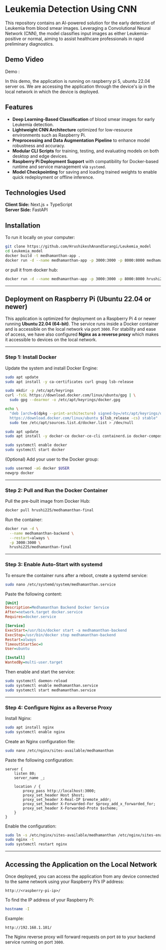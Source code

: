 # Leukemia Detection Using CNN

This repository contains an AI-powered solution for the early detection of Leukemia from blood smear images. Leveraging a Convolutional Neural Network (CNN), the model classifies input images as either Leukemia-positive or normal, aiming to assist healthcare professionals in rapid preliminary diagnostics.

## Demo Video

Demo : 

In this demo, the application is running on raspberry pi 5, ubuntu 22.04 server os. We are accessing the application through the device's ip in the local network in which the device is deployed. 
## Features

- **Deep Learning-Based Classification** of blood smear images for early Leukemia detection.
- **Lightweight CNN Architecture** optimized for low-resource environments such as Raspberry Pi.
- **Preprocessing and Data Augmentation Pipeline** to enhance model robustness and accuracy.
- **Modular CLI Scripts** for training, testing, and evaluating models on both desktop and edge devices.
- **Raspberry Pi Deployment Support** with compatibility for Docker-based runtime and service management via `systemd`.
- **Model Checkpointing** for saving and loading trained weights to enable quick redeployment or offline inference.

## Technologies Used

**Client Side:** Next.js + TypeScript  
**Server Side:** FastAPI


## Installation

To run it locally on your computer:

```bash
git clone https://github.com/HrushikeshAnandSarangi/Leukemia_model
cd Leukemia_model
docker build -t medhamanthan-app .
docker run -d --name medhamanthan-app -p 3000:3000 -p 8000:8000 medhamanthan-app
```
or pull it from docker hub:
```bash
docker run -d --name medhamanthan-app -p 3000:3000 -p 8000:8000 hrushi225/medhamanthan-final
```
    
---


## Deployment on Raspberry Pi (Ubuntu 22.04 or newer)

This application is optimized for deployment on a Raspberry Pi 4 or newer running **Ubuntu 22.04 (64-bit)**. The service runs inside a Docker container and is accessible on the local network via port `3000`. For stability and ease of access, we have also configured **Nginx as a reverse proxy** which makes it accessible to devices on the local network.

---

### Step 1: Install Docker

Update the system and install Docker Engine:

```bash
sudo apt update
sudo apt install -y ca-certificates curl gnupg lsb-release

sudo mkdir -p /etc/apt/keyrings
curl -fsSL https://download.docker.com/linux/ubuntu/gpg | \
  sudo gpg --dearmor -o /etc/apt/keyrings/docker.gpg

echo \
  "deb [arch=$(dpkg --print-architecture) signed-by=/etc/apt/keyrings/docker.gpg] \
  https://download.docker.com/linux/ubuntu $(lsb_release -cs) stable" | \
  sudo tee /etc/apt/sources.list.d/docker.list > /dev/null

sudo apt update
sudo apt install -y docker-ce docker-ce-cli containerd.io docker-compose-plugin

sudo systemctl enable docker
sudo systemctl start docker
````

(Optional) Add your user to the Docker group:

```bash
sudo usermod -aG docker $USER
newgrp docker
```

---

### Step 2: Pull and Run the Docker Container

Pull the pre-built image from Docker Hub:

```bash
docker pull hrushi225/medhamanthan-final
```

Run the container:

```bash
docker run -d \
  --name medhamanthan-backend \
  --restart=always \
  -p 3000:3000 \
  hrushi225/medhamanthan-final
```

---

### Step 3: Enable Auto-Start with systemd

To ensure the container runs after a reboot, create a systemd service:

```bash
sudo nano /etc/systemd/system/medhamanthan.service
```

Paste the following content:

```ini
[Unit]
Description=Medhamanthan Backend Docker Service
After=network.target docker.service
Requires=docker.service

[Service]
ExecStart=/usr/bin/docker start -a medhamanthan-backend
ExecStop=/usr/bin/docker stop medhamanthan-backend
Restart=always
TimeoutStartSec=0
User=ubuntu

[Install]
WantedBy=multi-user.target
```

Then enable and start the service:

```bash
sudo systemctl daemon-reload
sudo systemctl enable medhamanthan.service
sudo systemctl start medhamanthan.service
```

---

### Step 4: Configure Nginx as a Reverse Proxy

Install Nginx:

```bash
sudo apt install nginx
sudo systemctl enable nginx
```

Create an Nginx configuration file:

```bash
sudo nano /etc/nginx/sites-available/medhamanthan
```

Paste the following configuration:

```nginx
server {
    listen 80;
    server_name _;

    location / {
        proxy_pass http://localhost:3000;
        proxy_set_header Host $host;
        proxy_set_header X-Real-IP $remote_addr;
        proxy_set_header X-Forwarded-For $proxy_add_x_forwarded_for;
        proxy_set_header X-Forwarded-Proto $scheme;
    }
}
```

Enable the configuration:

```bash
sudo ln -s /etc/nginx/sites-available/medhamanthan /etc/nginx/sites-enabled/
sudo nginx -t
sudo systemctl restart nginx
```

---

## Accessing the Application on the Local Network

Once deployed, you can access the application from any device connected to the same network using your Raspberry Pi’s IP address:

```
http://<raspberry-pi-ip>/
```

To find the IP address of your Raspberry Pi:

```bash
hostname -I
```

Example:

```
http://192.168.1.101/
```

The Nginx reverse proxy will forward requests on port `80` to your backend service running on port `3000`.

